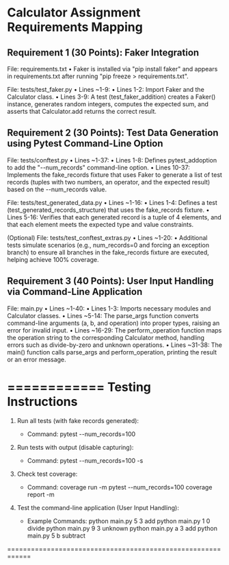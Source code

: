 Calculator Assignment Requirements Mapping
============================================

Requirement 1 (30 Points): Faker Integration
---------------------------------------------------------
File: requirements.txt
  • Faker is installed via "pip install faker" and appears in requirements.txt
    after running "pip freeze > requirements.txt".

File: tests/test_faker.py • Lines ~1-9:
  • Lines 1-2: Import Faker and the Calculator class.
  • Lines 3-9: A test (test_faker_addition) creates a Faker() instance, generates random integers,
    computes the expected sum, and asserts that Calculator.add returns the correct result.

Requirement 2 (30 Points): Test Data Generation using Pytest Command-Line Option
---------------------------------------------------------
File: tests/conftest.py • Lines ~1-37:
  • Lines 1-8: Defines pytest_addoption to add the "--num_records" command-line option.
  • Lines 10-37: Implements the fake_records fixture that uses Faker to generate a list of test records
    (tuples with two numbers, an operator, and the expected result) based on the --num_records value.

File: tests/test_generated_data.py • Lines ~1-16:
  • Lines 1-4: Defines a test (test_generated_records_structure) that uses the fake_records fixture.
  • Lines 5-16: Verifies that each generated record is a tuple of 4 elements, and that each element meets
    the expected type and value constraints.

(Optional)
File: tests/test_conftest_extras.py • Lines ~1-20:
  • Additional tests simulate scenarios (e.g., num_records=0 and forcing an exception branch)
    to ensure all branches in the fake_records fixture are executed, helping achieve 100% coverage.

Requirement 3 (40 Points): User Input Handling via Command-Line Application
---------------------------------------------------------
File: main.py • Lines ~1-40:
  • Lines 1-3: Imports necessary modules and Calculator classes.
  • Lines ~5-14: The parse_args function converts command-line arguments (a, b, and operation) into proper types,
    raising an error for invalid input.
  • Lines ~16-29: The perform_operation function maps the operation string to the corresponding Calculator method,
    handling errors such as divide-by-zero and unknown operations.
  • Lines ~31-38: The main() function calls parse_args and perform_operation, printing the result or an error message.

============
Testing Instructions
============

1. Run all tests (with fake records generated):
   - Command: 
     pytest --num_records=100
     
2. Run tests with output (disable capturing):
   - Command:
     pytest --num_records=100 -s
     
3. Check test coverage:
   - Command:
     coverage run -m pytest --num_records=100
     coverage report -m
     
4. Test the command-line application (User Input Handling):
   - Example Commands:
     python main.py 5 3 add
     python main.py 1 0 divide
     python main.py 9 3 unknown
     python main.py a 3 add
     python main.py 5 b subtract

============================================================
